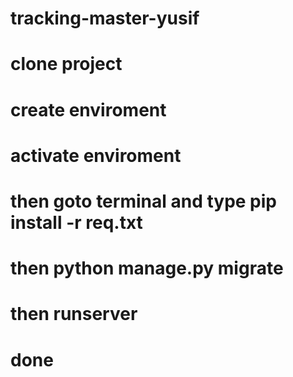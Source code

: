 # tracking-master-yusif
# clone project 
# create enviroment
# activate enviroment 
# then goto terminal and type pip install -r req.txt
# then python manage.py migrate
# then runserver
# done
